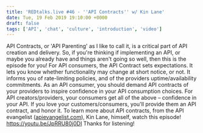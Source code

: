 ```yaml
---
title: 'REDtalks.live #46 - ''API Contracts'' w/ Kin Lane'
date: Tue, 19 Feb 2019 19:10:00 +0000
draft: false
tags: ['API', 'chat', 'culture', 'introduction', 'video']
---
```


API Contracts, or 'API Parenting' as I like to call it, is a critical part of API creation and delivery. So, if you're thinking if implementing an API, or maybe you already have and things aren't going so well, then this is the episode for you! For API consumers, the API Contract sets expectations. It lets you know whether functionality may change at short notice, or not. It informs you of rate-limiting policies, and of the providers uptime/availability commitments. As an API consumer, you should demand API contracts of your providers to inspire confidence in your API consumption choices. For API creators/providers, your consumers get all of the above – confidence in your API. If you love your customers/consumers, you'll provide them an API contract, and honor it. To learn more about API contracts, from the API evangelist ([apievangelist.com](http://apievangelist.com/)), Kin Lane, himself, watch this episode! https://youtu.be/JpRRU80j0DI Thanks for listening!